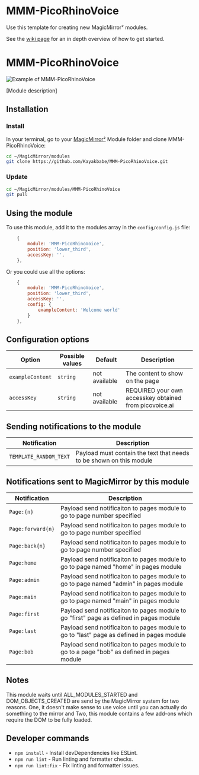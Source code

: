 # MMM-PicoRhinoVoice
Use this template for creating new MagicMirror² modules.

See the [wiki page](https://github.com/Kayakbabe/MMM-PicoRhinoVoice/wiki) for an in depth overview of how to get started.

# MMM-PicoRhinoVoice

![Example of MMM-PicoRhinoVoice](./example_1.png)

[Module description]

## Installation

### Install

In your terminal, go to your [MagicMirror²][mm] Module folder and clone MMM-PicoRhinoVoice:

```bash
cd ~/MagicMirror/modules
git clone https://github.com/Kayakbabe/MMM-PicoRhinoVoice.git
```

### Update

```bash
cd ~/MagicMirror/modules/MMM-PicoRhinoVoice
git pull
```

## Using the module

To use this module, add it to the modules array in the `config/config.js` file:

```js
    {
        module: 'MMM-PicoRhinoVoice',
        position: 'lower_third',
        accessKey: '',
    },
```

Or you could use all the options:

```js
    {
        module: 'MMM-PicoRhinoVoice',
        position: 'lower_third',
        accessKey: '',
        config: {
            exampleContent: 'Welcome world'
        }
    },
```

## Configuration options

Option|Possible values|Default|Description
------|------|------|-----------
`exampleContent`|`string`|not available|The content to show on the page
`accessKey`|`string`|not available|REQUIRED your own accesskey obtained from picovoice.ai

## Sending notifications to the module

Notification|Description
------|-----------
`TEMPLATE_RANDOM_TEXT`|Payload must contain the text that needs to be shown on this module

## Notifications sent to MagicMirror by this module

Notification|Description
------|-----------
`Page:{n}`|Payload send notificaiton to pages module to go to page number specified
`Page:forward{n}`|Payload send notificaiton to pages module to go to page number specified
`Page:back{n}`|Payload send notificaiton to pages module to go to page number specified
`Page:home`|Payload send notificaiton to pages module to go to page named "home" in pages module
`Page:admin`|Payload send notificaiton to pages module to go to page named "admin" in pages module
`Page:main`|Payload send notificaiton to pages module to go to page named "main" in pages module
`Page:first`|Payload send notificaiton to pages module to go "first" page as defined in pages module
`Page:last`|Payload send notificaiton to pages module to go to "last" page as defined in pages module
`Page:bob`|Payload send notificaiton to pages module to go to a page "bob" as defined in pages module

## Notes
This module waits until ALL_MODULES_STARTED and DOM_OBJECTS_CREATED are send by the MagicMirror system 
for two reasons. One, it doesn't make sense to use voice until you can actually do something to the mirror and 
Two, this module contains a few add-ons which require the DOM to be fully loaded.



## Developer commands

- `npm install` - Install devDependencies like ESLint.
- `npm run lint` - Run linting and formatter checks.
- `npm run lint:fix` - Fix linting and formatter issues.

[mm]: https://github.com/MagicMirrorOrg/MagicMirror
